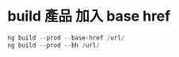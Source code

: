 build 產品 加入 base href
=========================

~~~typeScript
ng build --prod --base-href /url/
ng build --prod --bh /url/
~~~